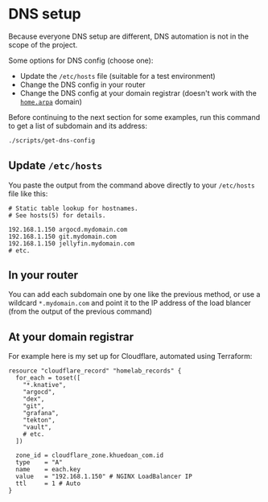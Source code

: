# DNS setup

Because everyone DNS setup are different, DNS automation is not in the scope of the project.

Some options for DNS config (choose one):

- Update the `/etc/hosts` file (suitable for a test environment)
- Change the DNS config in your router
- Change the DNS config at your domain registrar (doesn't work with the [`home.arpa`](https://datatracker.ietf.org/doc/html/rfc8375) domain)

Before continuing to the next section for some examples, run this command to get a list of subdomain and its address:

```sh
./scripts/get-dns-config
```

## Update `/etc/hosts`

You paste the output from the command above directly to your `/etc/hosts` file like this:

```
# Static table lookup for hostnames.
# See hosts(5) for details.

192.168.1.150 argocd.mydomain.com
192.168.1.150 git.mydomain.com
192.168.1.150 jellyfin.mydomain.com
# etc.
```

## In your router

You can add each subdomain one by one like the previous method, or use a wildcard `*.mydomain.com` and point it to the IP address of the load blancer (from the output of the previous command)

## At your domain registrar

For example here is my set up for Cloudflare, automated using Terraform:

```hcl
resource "cloudflare_record" "homelab_records" {
  for_each = toset([
    "*.knative",
    "argocd",
    "dex",
    "git",
    "grafana",
    "tekton",
    "vault",
    # etc.
  ])

  zone_id = cloudflare_zone.khuedoan_com.id
  type    = "A"
  name    = each.key
  value   = "192.168.1.150" # NGINX LoadBalancer IP
  ttl     = 1 # Auto
}
```
